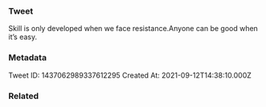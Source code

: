 ### Tweet
Skill is only developed when we face resistance.Anyone can be good when it’s easy.

### Metadata
Tweet ID: 1437062989337612295
Created At: 2021-09-12T14:38:10.000Z

### Related

